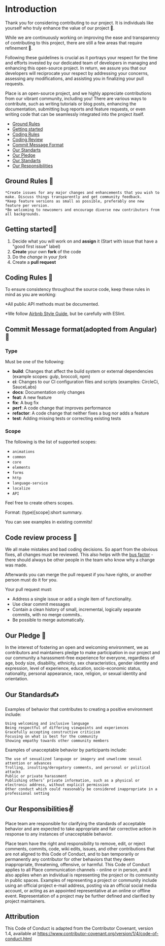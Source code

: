 # Introduction

Thank you for considering contributing to our project. It is individuals like yourself who truly enhance the value of our project 💓. 

While we are continuously working on improving the ease and transparency of contributing to this project, there are still a few areas that require refinement :raised_hands:.

Following these guidelines is crucial as it portrays your respect for the time and efforts invested by our dedicated team of developers in managing and enhancing this open-source project.
In return, we assure you that our developers will reciprocate your respect by addressing your concerns, assessing any modifications, and assisting you in finalizing your pull requests.

Place is an open-source project, and we highly appreciate contributions from our vibrant community, including you! There are various ways to contribute, such as writing tutorials or blog posts, enhancing the documentation, submitting bug reports and feature requests, or even writing code that can be seamlessly integrated into the project itself.

- [Ground Rules](#GR)
- [Getting started](#getting_started)
- [Coding Rules](#coding_rules)
- [Coding Review](#coding_review)
- [Commit Message Format](#commit)
- [Our Standarts](#our_standard)
- [Our Pledge](#our_pledge)
- [Our Standarts](#our_standard)
- [Our Responsibilities](#our_responsibilities)



## <a name="GR"></a>Ground Rules 🌄 

    *Create issues for any major changes and enhancements that you wish to make. Discuss things transparently and get community feedback.
    *Keep feature versions as small as possible, preferably one new feature per version.
    *Be welcoming to newcomers and encourage diverse new contributors from all backgrounds.

## <a name="getting_started"></a>Getting started🏃 

1. Decide what you will work on and **assign** it (Start with issue that have a "good first issue" label)
2. **Create** your own **fork** of the code
3. Do the *change* in your *fork*
4. Create a **pull request**

## <a name="coding_rules"></a>Coding Rules 🎩

To ensure consistency throughout the source code, keep these rules in mind as you are working:

  *All public API methods must be documented.

  *We follow [Airbnb Style Guide](https://github.com/airbnb/javascript), but be carefully with ESlint.

## <a name="commit"></a>Commit Message format(adopted from Angular) 💪 

### Type
Must be one of the following:

* **build**: Changes that affect the build system or external dependencies (example scopes: gulp, broccoli, npm)
* **ci**: Changes to our CI configuration files and scripts (examples: CircleCi, SauceLabs)
* **docs**: Documentation only changes
* **feat**: A new feature
* **fix**: A bug fix
* **perf**: A code change that improves performance
* **refactor**: A code change that neither fixes a bug nor adds a feature
* **test**: Adding missing tests or correcting existing tests


### Scope

The following is the list of supported scopes:

* `animations`
* `common`
* `core`
* `elements`
* `forms`
* `http`
* `language-service`
* `localize`
* `API`
  
Feel free to create others scopes.

Format: (type)[scope]:short summary.

You can see examples in existing commits!

## <a name="coding_review"></a>Code review process 🤗


We all make mistakes and bad coding decisions. So apart from the obvious fixes, all changes must be reviewed. This also helps with the [bus factor](https://en.wikipedia.org/wiki/Bus_factor) - there should always be other people in the team who know why a change was made.

Afterwards you can merge the pull request if you have rights, or another person must do it for you.

Your pull request must:

 * Address a single issue or add a single item of functionality.
 * Use clear commit messages
 * Contain a clean history of small, incremental, logically separate commits,
   with no merge commits..
 * Be possible to merge automatically.


## <a name="our_pledge"></a>Our Pledge 🤝

In the interest of fostering an open and welcoming environment, we as contributors and maintainers pledge to make participation in our project and our community a harassment-free experience for everyone, regardless of age, body size, disability, ethnicity, sex characteristics, gender identity and expression, level of experience, education, socio-economic status, nationality, personal appearance, race, religion, or sexual identity and orientation.

## <a name="our_standards"></a>Our Standards✍️

Examples of behavior that contributes to creating a positive environment include:

    Using welcoming and inclusive language
    Being respectful of differing viewpoints and experiences
    Gracefully accepting constructive criticism
    Focusing on what is best for the community
    Showing empathy towards other community members

Examples of unacceptable behavior by participants include:

    The use of sexualized language or imagery and unwelcome sexual attention or advances
    Trolling, insulting/derogatory comments, and personal or political attacks
    Public or private harassment
    Publishing others’ private information, such as a physical or electronic address, without explicit permission
    Other conduct which could reasonably be considered inappropriate in a professional setting



## <a name="our_responsibilities"></a>Our Responsibilities✌️

Place team are responsible for clarifying the standards of acceptable behavior and are expected to take appropriate and fair corrective action in response to any instances of unacceptable behavior.

Place team have the right and responsibility to remove, edit, or reject comments, commits, code, wiki edits, issues, and other contributions that are not aligned to this Code of Conduct, and to ban temporarily or permanently any contributor for other behaviors that they deem inappropriate, threatening, offensive, or harmful.
This Code of Conduct applies to all Place communication channels - online or in person, and it also applies when an individual is representing the project or its community in public spaces. Examples of representing a project or community include using an official project e-mail address, posting via an official social media account, or acting as an appointed representative at an online or offline event. Representation of a project may be further defined and clarified by project maintainers.

## Attribution
This Code of Conduct is adapted from the Contributor Covenant, version 1.4, available at https://www.contributor-covenant.org/version/1/4/code-of-conduct.html
